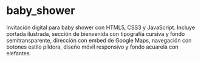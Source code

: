 # baby_shower
Invitación digital para baby shower con HTML5, CSS3 y JavaScript. Incluye portada ilustrada, sección de bienvenida con tipografía cursiva y fondo semitransparente, dirección con embed de Google Maps, navegación con botones estilo píldora, diseño móvil responsivo y fondo acuarela con elefantes.
